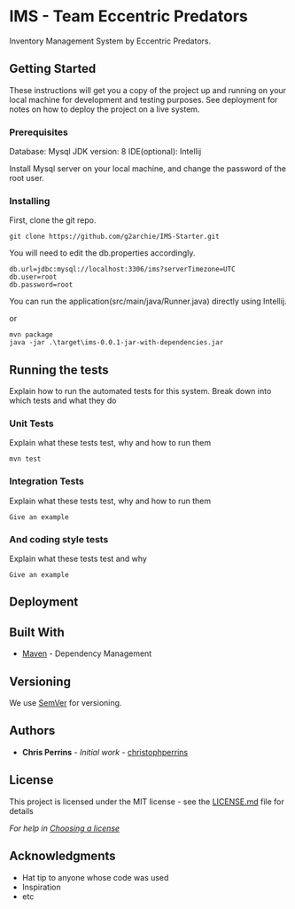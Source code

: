 # IMS - Team Eccentric Predators

Inventory Management System by Eccentric Predators.

## Getting Started

These instructions will get you a copy of the project up and running on your local machine for development and testing purposes. See deployment for notes on how to deploy the project on a live system.

### Prerequisites

Database: Mysql
JDK version: 8
IDE(optional): Intellij

Install Mysql server on your local machine, and change the password of the root user.

### Installing

First, clone the git repo.

```
git clone https://github.com/g2archie/IMS-Starter.git
```

You will need to edit the db.properties accordingly.
```
db.url=jdbc:mysql://localhost:3306/ims?serverTimezone=UTC
db.user=root
db.password=root
```

You can run the application(src/main/java/Runner.java) directly using Intellij.

or 

```
mvn package
java -jar .\target\ims-0.0.1-jar-with-dependencies.jar
```

## Running the tests

Explain how to run the automated tests for this system. Break down into which tests and what they do

### Unit Tests 

Explain what these tests test, why and how to run them

```
mvn test
```

### Integration Tests 
Explain what these tests test, why and how to run them

```
Give an example
```

### And coding style tests

Explain what these tests test and why

```
Give an example
```

## Deployment


## Built With

* [Maven](https://maven.apache.org/) - Dependency Management

## Versioning

We use [SemVer](http://semver.org/) for versioning.

## Authors

* **Chris Perrins** - *Initial work* - [christophperrins](https://github.com/christophperrins)

## License

This project is licensed under the MIT license - see the [LICENSE.md](LICENSE.md) file for details 

*For help in [Choosing a license](https://choosealicense.com/)*

## Acknowledgments

* Hat tip to anyone whose code was used
* Inspiration
* etc
